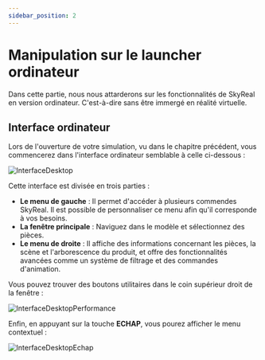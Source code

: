 ```yaml
---
sidebar_position: 2
---
```


# Manipulation sur le launcher ordinateur

Dans cette partie, nous nous attarderons sur les fonctionnalités de SkyReal en version ordinateur. C'est-à-dire sans être immergé en réalité virtuelle.

## Interface ordinateur

Lors de l'ouverture de votre simulation, vu dans le chapitre précédent, vous commencerez dans l'interface ordinateur semblable à celle ci-dessous :

![InterfaceDesktop](/img/manuel-vr-user/manip-pc/intDesk.png)

Cette interface est divisée en trois parties :

- **Le menu de gauche** : Il permet d'accéder à plusieurs commendes SkyReal. Il est possible de personnaliser ce menu afin qu'il corresponde à vos besoins.
- **La fenêtre principale** : Naviguez dans le modèle et sélectionnez des pièces.
- **Le menu de droite** : Il affiche des informations concernant les pièces, la scène et l'arborescence du produit, et offre des fonctionnalités avancées comme un système de filtrage et des commandes d'animation.

Vous pouvez trouver des boutons utilitaires dans le coin supérieur droit de la fenêtre :

![InterfaceDesktopPerformance](/img/manuel-vr-user/manip-pc/intDeskPerf.png)

Enfin, en appuyant sur la touche **ECHAP**, vous pourez afficher le menu contextuel :

![InterfaceDesktopEchap](/img/manuel-vr-user/manip-pc/intDeskEchap.png)
